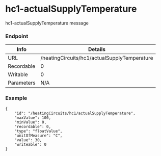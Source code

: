 # hc1-actualSupplyTemperature

hc1-actualSupplyTemperature message


### Endpoint

| Info  | Details |
| ------------- | ------------- |
| URL   | /heatingCircuits/hc1/actualSupplyTemperature   |
| Recordable   | 0   |
| Writable   | 0   |
| Parameters  | N/A  |

### Example
```
{
    "id": "/heatingCircuits/hc1/actualSupplyTemperature",
    "maxValue": 100,
    "minValue": 0,
    "recordable": 0,
    "type": "floatValue",
    "unitOfMeasure": "C",
    "value": 30,
    "writeable": 0
}
```
